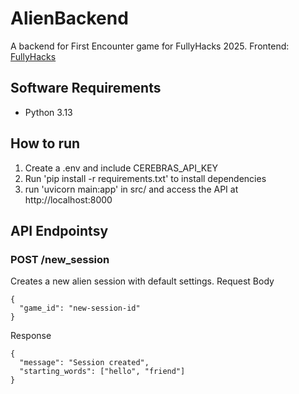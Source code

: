 # AlienBackend
A backend for First Encounter game for FullyHacks 2025. Frontend: [FullyHacks](https://github.com/EdwardCValencia/FullyHacks)

## Software Requirements
- Python 3.13


## How to run
1. Create a .env and include CEREBRAS_API_KEY
2. Run 'pip install -r requirements.txt' to install dependencies
3. run 'uvicorn main:app' in src/ and access the API at http://localhost:8000


## API Endpointsy

### POST /new_session

Creates a new alien session with default settings.
Request Body

```
{
  "game_id": "new-session-id"
}
```

Response
```
{
  "message": "Session created",
  "starting_words": ["hello", "friend"]
}
```
